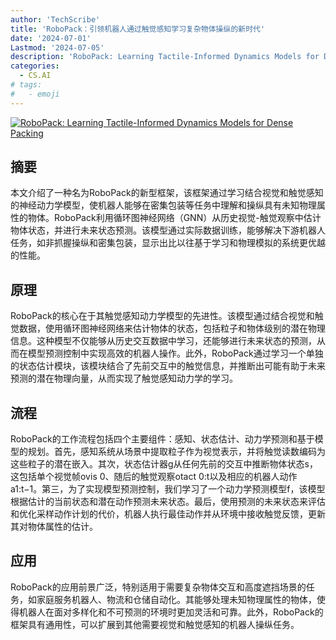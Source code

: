 ```yaml
---
author: 'TechScribe'
title: 'RoboPack：引领机器人通过触觉感知学习复杂物体操纵的新时代'
date: '2024-07-01'
Lastmod: '2024-07-05'
description: 'RoboPack: Learning Tactile-Informed Dynamics Models for Dense Packing'
categories:
  - CS.AI
# tags:
#   - emoji
---
```


[![RoboPack: Learning Tactile-Informed Dynamics Models for Dense Packing](https://arxiv-research-1301205113.cos.ap-guangzhou.myqcloud.com/images/2407.01418v1.pdf_0.jpg)](https://arxiv.org/abs/2407.01418v1)

## 摘要

本文介绍了一种名为RoboPack的新型框架，该框架通过学习结合视觉和触觉感知的神经动力学模型，使机器人能够在密集包装等任务中理解和操纵具有未知物理属性的物体。RoboPack利用循环图神经网络（GNN）从历史视觉-触觉观察中估计物体状态，并进行未来状态预测。该模型通过实际数据训练，能够解决下游机器人任务，如非抓握操纵和密集包装，显示出比以往基于学习和物理模拟的系统更优越的性能。<!--more-->

## 原理

RoboPack的核心在于其触觉感知动力学模型的先进性。该模型通过结合视觉和触觉数据，使用循环图神经网络来估计物体的状态，包括粒子和物体级别的潜在物理信息。这种模型不仅能够从历史交互数据中学习，还能够进行未来状态的预测，从而在模型预测控制中实现高效的机器人操作。此外，RoboPack通过学习一个单独的状态估计模块，该模块结合了先前交互中的触觉信息，并推断出可能有助于未来预测的潜在物理向量，从而实现了触觉感知动力学的学习。

## 流程

RoboPack的工作流程包括四个主要组件：感知、状态估计、动力学预测和基于模型的规划。首先，感知系统从场景中提取粒子作为视觉表示，并将触觉读数编码为这些粒子的潜在嵌入。其次，状态估计器g从任何先前的交互中推断物体状态s，这包括单个视觉帧ovis 0、随后的触觉观察otact 0:t以及相应的机器人动作a1:t−1。第三，为了实现模型预测控制，我们学习了一个动力学预测模型f，该模型根据估计的当前状态和潜在动作预测未来状态。最后，使用预测的未来状态来评估和优化采样动作计划的代价，机器人执行最佳动作并从环境中接收触觉反馈，更新其对物体属性的估计。

## 应用

RoboPack的应用前景广泛，特别适用于需要复杂物体交互和高度遮挡场景的任务，如家庭服务机器人、物流和仓储自动化。其能够处理未知物理属性的物体，使得机器人在面对多样化和不可预测的环境时更加灵活和可靠。此外，RoboPack的框架具有通用性，可以扩展到其他需要视觉和触觉感知的机器人操纵任务。